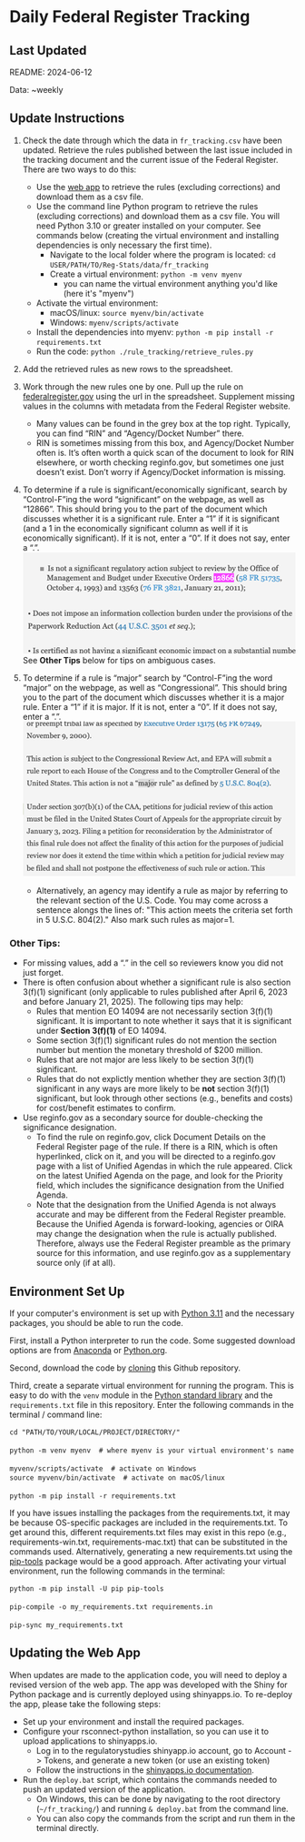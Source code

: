 # Daily Federal Register Tracking

## Last Updated

README: 2024-06-12

Data: ~weekly

## Update Instructions

1. Check the date through which the data in `fr_tracking.csv` have been updated. Retrieve the rules published between the last issue included in the tracking document and the current issue of the Federal Register. There are two ways to do this:
    - Use the [web app](https://regulatorystudies.shinyapps.io/fr-tracking/) to retrieve the rules (excluding corrections) and download them as a csv file.
    - Use the command line Python program to retrieve the rules (excluding corrections) and download them as a csv file. You will need Python 3.10 or greater installed on your computer. See commands below (creating the virtual environment and installing dependencies is only necessary the first time).
      - Navigate to the local folder where the program is located: `cd USER/PATH/TO/Reg-Stats/data/fr_tracking`
      - Create a virtual environment: `python -m venv myenv`
        - you can name the virtual environment anything you'd like (here it's "myenv")
    - Activate the virtual environment:
       - macOS/linux: `source myenv/bin/activate`
       - Windows: `myenv/scripts/activate`
    - Install the dependencies into myenv: `python -m pip install -r requirements.txt`
    - Run the code: `python ./rule_tracking/retrieve_rules.py`

1. Add the retrieved rules as new rows to the spreadsheet.
1. Work through the new rules one by one. Pull up the rule on [federalregister.gov](https://www.federalregister.gov) using the url in the spreadsheet. Supplement missing values in the columns with metadata from the Federal Register website.
    - Many values can be found in the grey box at the top right. Typically, you can find “RIN” and “Agency/Docket Number” there.
    - RIN is sometimes missing from this box, and Agency/Docket Number often is. It’s often worth a quick scan of the document to look for RIN elsewhere, or worth checking reginfo.gov, but sometimes one just doesn’t exist. Don’t worry if Agency/Docket information is missing.
1. To determine if a rule is significant/economically significant, search by “Control-F”ing the word “significant” on the webpage, as well as “12866”. This should bring you to the part of the document which discusses whether it is a significant rule. Enter a “1” if it is significant (and a 1 in the economically significant column as well if it is economically significant). If it is not, enter a “0”. If it does not say, enter a “.”.  
![Example of language indicating a rule is not a significant regulatory action](examples/12866.png)\
See **Other Tips** below for tips on ambiguous cases.
1. To determine if a rule is “major” search by “Control-F”ing the word “major” on the webpage, as well as “Congressional”. This should bring you to the part of the document which discusses whether it is a major rule. Enter a “1” if it is major. If it is not, enter a “0”. If it does not say, enter a “.”.  
![Example of language indicating a rule is not a major rule](examples/major.png)
   - Alternatively, an agency may identify a rule as major by referring to the relevant section of the U.S. Code. You may come across a sentence alongs the lines of: "This action meets the criteria set forth in 5 U.S.C. 804(2)." Also mark such rules as major=1.

### Other Tips:  
- For missing values, add a “.” in the cell so reviewers know you did not just forget. 
- There is often confusion about whether a significant rule is also section 3(f)(1) significant (only applicable to rules published after April 6, 2023 and before January 21, 2025). The following tips may help:
  - Rules that mention EO 14094 are not necessarily section 3(f)(1) significant. It is important to note whether it says that it is significant under **Section 3(f)(1)** of EO 14094.
  - Some section 3(f)(1) significant rules do not mention the section number but mention the monetary threshold of $200 million.
  - Rules that are not major are less likely to be section 3(f)(1) significant.
  - Rules that do not explictly mention whether they are section 3(f)(1) significant in any ways are more likely to be **not** section 3(f)(1) significant, but look through other sections (e.g., benefits and costs) for cost/benefit estimates to confirm.
- Use reginfo.gov as a secondary source for double-checking the significance designation.  
  - To find the rule on reginfo.gov, click Document Details on the Federal Register page of the rule. If there is a RIN, which is often hyperlinked, click on it, and you will be directed to a reginfo.gov page with a list of Unified Agendas in which the rule appeared. Click on the latest Unified Agenda on the page, and look for the Priority field, which includes the significance designation from the Unified Agenda.
  - Note that the designation from the Unified Agenda is not always accurate and may be different from the Federal Register preamble. Because the Unified Agenda is forward-looking, agencies or OIRA may change the designation when the rule is actually published. Therefore, always use the Federal Register preamble as the primary source for this information, and use reginfo.gov as a supplementary source only (if at all).
 

## Environment Set Up

If your computer's environment is set up with [Python 3.11](https://www.python.org/downloads/) and the necessary packages, you should be able to run the code.

First, install a Python interpreter to run the code. Some suggested download options are from [Anaconda](https://www.anaconda.com/download) or [Python.org](https://www.python.org/downloads/).

Second, download the code by [cloning](https://docs.github.com/en/repositories/creating-and-managing-repositories/cloning-a-repository) this Github repository.

Third, create a separate virtual environment for running the program. This is easy to do with the `venv` module in the [Python standard library](https://docs.python.org/3/library/venv.html) and the `requirements.txt` file in this repository. Enter the following commands in the terminal / command line:

```{sh}
cd "PATH/TO/YOUR/LOCAL/PROJECT/DIRECTORY/"

python -m venv myenv  # where myenv is your virtual environment's name

myvenv/scripts/activate  # activate on Windows
source myvenv/bin/activate  # activate on macOS/linux

python -m pip install -r requirements.txt
```

If you have issues installing the packages from the requirements.txt, it may be because OS-specific packages are included in the requirements.txt. To get around this, different requirements.txt files may exist in this repo (e.g., requirements-win.txt, requirements-mac.txt) that can be substituted in the commands used. Alternatively, generating a new requirements.txt using the [pip-tools](https://pip-tools.readthedocs.io/en/stable/) package would be a good approach. After activating your virtual environment, run the following commands in the terminal:

```{sh}
python -m pip install -U pip pip-tools

pip-compile -o my_requirements.txt requirements.in

pip-sync my_requirements.txt
```

## Updating the Web App

When updates are made to the application code, you will need to deploy a revised version of the web app. The app was developed with the Shiny for Python package and is currently deployed using shinyapps.io. To re-deploy the app, please take the following steps:

- Set up your environment and install the required packages.
- Configure your rsconnect-python installation, so you can use it to upload applications to shinyapps.io.
  - Log in to the regulatorystudies shinyapp.io account, go to Account -> Tokens, and generate a new token (or use an existing token)
  - Follow the instructions in the [shinyapps.io documentation](https://docs.posit.co/shinyapps.io/guide/getting_started/#working-with-shiny-for-python).
- Run the `deploy.bat` script, which contains the commands needed to push an updated version of the application.
  - On Windows, this can be done by navigating to the root directory (`~/fr_tracking/`) and running `& deploy.bat` from the command line.
  - You can also copy the commands from the script and run them in the terminal directly.
